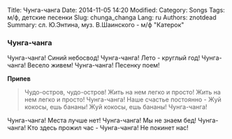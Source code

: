 Title: Чунга-чанга
Date: 2014-11-05 14:20
Modified: 
Category: Songs
Tags: м/ф, детские песенки
Slug: chunga_changa
Lang: ru
Authors: znotdead
Summary: сл. Ю.Энтина, муз. В.Шаинского - м/ф "Катерок"

### Чунга-чанга

Чунга-чанга! Синий небосвод!
Чунга-чанга! Лето - круглый год!
Чунга-чанга! Весело живем!
Чунга-чанга! Песенку поем!

**Припев**
>Чудо-остров, чудо-остров!
Жить на нем легко и просто!
Жить на нем легко и просто!
Чунга-чанга!
Наше счастье постоянно -
Жуй кокосы, ешь бананы!
Жуй кокосы, ешь бананы!
Чунга-чанга!

Чунга-чанга! Места лучше нет!
Чунга-чанга! Мы не знаем бед!
Чунга-чанга! Кто здесь прожил час -
Чунга-чанга! Не покинет нас!
